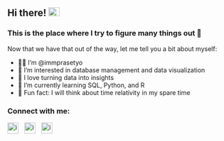 ## Hi there! <img src="https://c.tenor.com/SNL9_xhZl9oAAAAi/waving-hand-joypixels.gif" width="25" height="20" />

### This is the place where I try to figure many things out :monocle_face:

Now that we have that out of the way, let me tell you a bit about myself:
- :man_technologist: I’m @immprasetyo
- :eyes: I’m interested in database management and data visualization
- :smiling_face_with_three_hearts: I love turning data into insights
- :seedling: I’m currently learning SQL, Python, and R
- :zany_face: Fun fact: I will think about time relativity in my spare time

### Connect with me:
[<img align="left" alt="immprasetyo | LinkedIn" width="25px" src="https://cdn.jsdelivr.net/npm/simple-icons@v3/icons/linkedin.svg" style="padding-right:10px;" />](https://linkedin.com/in/imamprasetyo)
[<img align="left" alt="immprasetyo | YouTube" width="25px" src="https://cdn.jsdelivr.net/npm/simple-icons@v3/icons/youtube.svg" style="padding-right:10px;" />](https://youtube.com/channel/UCvWfjoT6akC8rdUZslq1Onw)
[<img align="left" alt="immprasetyo | Instagram" width="25px" src="https://cdn.jsdelivr.net/npm/simple-icons@v3/icons/instagram.svg" style="padding-right:10px;" />](https://instagram.com/immprasetyo)


<!---
immprasetyo/immprasetyo is a ✨ special ✨ repository because its `README.md` (this file) appears on your GitHub profile.
You can click the Preview link to take a look at your changes.
--->
